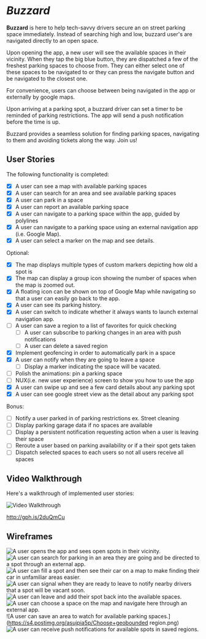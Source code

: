 # *Buzzard*

**Buzzard** is here to help tech-savvy drivers secure an on street parking space immediately. Instead of searching high and low, buzzard user's are navigated directly to an open space.

Upon opening the app, a new user will see the available spaces in their vicinity. When they tap the big blue button, they are dispatched a few of the freshest parking spaces to choose from. They can either select one of these spaces to be navigated to or they can press the navigate button and be navigated to the closest one.

For convenience, users can choose between being navigated in the app or externally by google maps.

Upon arriving at a parking spot, a buzzard driver can set a timer to be reminded of parking restrictions. The app will send a push notification before the time is up.

Buzzard provides a seamless solution for finding parking spaces, navigating to them and avoiding tickets along the way. Join us!

## User Stories

The following functionality is completed:

* [x] A user can see a map with available parking spaces
* [x] A user can search for an area and see available parking spaces
* [x] A user can park in a space
* [x] A user can report an available parking space
* [x] A user can navigate to a parking space within the app, guided by polylines
* [x] A user can navigate to a parking space using an external navigation app (i.e. Google Map).
* [x] A user can select a marker on the map and see details.

Optional:
* [x] The map displays multiple types of custom markers depicting how old a spot is
* [x] The map can display a group icon showing the number of spaces when the map is zoomed out.
* [x] A floating icon can be shown on top of Google Map while navigating so that a user can easily go back to the app.
* [x] A user can see its parking history.
* [x] A user can switch to indicate whether it always wants to launch external navigation app.
* [ ] A user can save a region to a list of favorites for quick checking
  * [ ] A user can subscribe to parking changes in an area with push notifications
  * [ ] A user can delete a saved region
* [x] Implement geofencing in order to automatically park in a space
* [x] A user can notify when they are going to leave a space
  * [ ] Display a marker indicating the space will be vacated.
* [ ] Polish the animations: pin a parking space
* [ ] NUX(i.e. new user experience) screen to show you how to use the app
* [x] A user can swipe up and see a few card details about any parking spot
* [x] A user can see google street view as the detail about any parking spot

Bonus:
* [ ] Notify a user parked in of parking restrictions ex. Street cleaning
* [ ] Display parking garage data if no spaces are available
* [ ] Display a persistent notification requesting action when a user is leaving their space
* [ ] Reroute a user based on parking availability or if a their spot gets taken
* [ ] Dispatch selected spaces to each users so not all users receive all spaces

## Video Walkthrough

Here's a walkthrough of implemented user stories:

<img src='http://i.giphy.com/l0HlDV9ILQpWweZz2.gif' title='Video Walkthrough' width='' alt='Video Walkthrough' />


http://gph.is/2duQmCu

## Wireframes
![A user opens the app and sees open spots in their vicinity.](https://s4.postimg.org/8e2o52twt/OpeningScreen.png)
![A user can search for parking in an area they are going and be directed to a spot through an external app.](https://s4.postimg.org/7r3rfjx0t/Search+Screen.png)
![A user can fill a spot and then see their car on a map to make finding their car in unfamiliar areas easier.](https://s4.postimg.org/3tghq5a7h/Park+Now.png)
![A user can signal when they are ready to leave to notify nearby drivers that a spot will be vacant soon.](https://s4.postimg.org/enxxs2tbh/Car+Parked.png)
![A user can leave and add their spot back into the available spaces.](https://s4.postimg.org/tvdxcfl65/Car+leaving.png)
![A user can choose a space on the map and navigate here through an external app.](https://s4.postimg.org/bb1pazkx9/navhere.png)
![A user can save an area to watch for available parking spaces.](https://s4.postimg.org/asujpia5p/Choose+geobounded region.png)
![A user can receive push notifications for available spots in saved regions.](https://s4.postimg.org/ia3r4pzot/Notifications.png)
